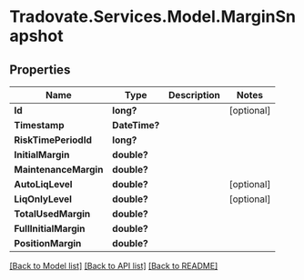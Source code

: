 # Tradovate.Services.Model.MarginSnapshot
## Properties

Name | Type | Description | Notes
------------ | ------------- | ------------- | -------------
**Id** | **long?** |  | [optional] 
**Timestamp** | **DateTime?** |  | 
**RiskTimePeriodId** | **long?** |  | 
**InitialMargin** | **double?** |  | 
**MaintenanceMargin** | **double?** |  | 
**AutoLiqLevel** | **double?** |  | [optional] 
**LiqOnlyLevel** | **double?** |  | [optional] 
**TotalUsedMargin** | **double?** |  | 
**FullInitialMargin** | **double?** |  | 
**PositionMargin** | **double?** |  | 

[[Back to Model list]](../README.md#documentation-for-models) [[Back to API list]](../README.md#documentation-for-api-endpoints) [[Back to README]](../README.md)


